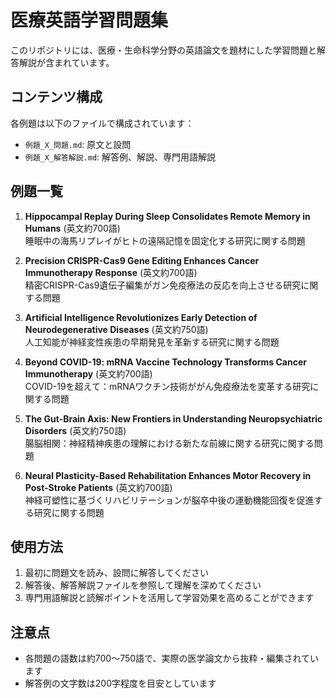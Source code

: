 # 医療英語学習問題集

このリポジトリには、医療・生命科学分野の英語論文を題材にした学習問題と解答解説が含まれています。

## コンテンツ構成

各例題は以下のファイルで構成されています：
- `例題_X_問題.md`: 原文と設問
- `例題_X_解答解説.md`: 解答例、解説、専門用語解説

## 例題一覧

1. **Hippocampal Replay During Sleep Consolidates Remote Memory in Humans** (英文約700語)  
   睡眠中の海馬リプレイがヒトの遠隔記憶を固定化する研究に関する問題

2. **Precision CRISPR-Cas9 Gene Editing Enhances Cancer Immunotherapy Response** (英文約700語)  
   精密CRISPR-Cas9遺伝子編集がガン免疫療法の反応を向上させる研究に関する問題

3. **Artificial Intelligence Revolutionizes Early Detection of Neurodegenerative Diseases** (英文約750語)  
   人工知能が神経変性疾患の早期発見を革新する研究に関する問題

4. **Beyond COVID-19: mRNA Vaccine Technology Transforms Cancer Immunotherapy** (英文約700語)  
   COVID-19を超えて：mRNAワクチン技術ががん免疫療法を変革する研究に関する問題

5. **The Gut-Brain Axis: New Frontiers in Understanding Neuropsychiatric Disorders** (英文約750語)  
   腸脳相関：神経精神疾患の理解における新たな前線に関する研究に関する問題

6. **Neural Plasticity-Based Rehabilitation Enhances Motor Recovery in Post-Stroke Patients** (英文約700語)  
   神経可塑性に基づくリハビリテーションが脳卒中後の運動機能回復を促進する研究に関する問題

## 使用方法

1. 最初に問題文を読み、設問に解答してください
2. 解答後、解答解説ファイルを参照して理解を深めてください
3. 専門用語解説と読解ポイントを活用して学習効果を高めることができます

## 注意点

- 各問題の語数は約700～750語で、実際の医学論文から抜粋・編集されています
- 解答例の文字数は200字程度を目安としています 